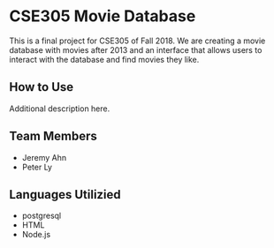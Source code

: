 # CSE305 Movie Database

This is a final project for CSE305 of Fall 2018. We are creating a movie database with movies after 2013 and an interface that allows users to interact with the database and find movies they like.

## How to Use

Additional description here.

## Team Members

* Jeremy Ahn
* Peter Ly

## Languages Utilizied

* postgresql
* HTML
* Node.js
